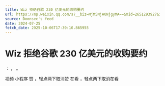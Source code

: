 ```yaml
---
title: Wiz 拒绝谷歌 230 亿美元的收购要约
url: https://mp.weixin.qq.com/s?__biz=MjM5NjA0NjgyMA==&mid=2651293927&idx=3&sn=196ed9849dfd9d77038a3f28f59aa3f8
source: Doonsec's feed
date: 2024-07-25
fetch_date: 2025-10-06T17:39:10.865955
---
```


# Wiz 拒绝谷歌 230 亿美元的收购要约

：
，
。

视频
小程序
赞
，轻点两下取消赞
在看
，轻点两下取消在看